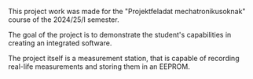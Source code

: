 This project work was made for the "Projektfeladat mechatronikusoknak" course of the 2024/25/I semester.

The goal of the project is to demonstrate the student's capabilities in creating an integrated software.

The project itself is a measurement station, that is capable of recording real-life measurements and storing them in an EEPROM.

